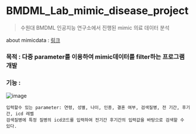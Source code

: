 # BMDML_Lab_mimic_disease_project

>수원대 BMDML 인공지능 연구소에서 진행된 mimic 의료 데이터 분석

about mimicdata : [링크](https://baeseongsu.github.io/posts/mimiciii/)

### 목적 : 다중 parameter를 이용하여 mimic데이터를 filter하는 프로그램 개발

### 기능 : 

![image](https://github.com/VangsillEE/BMDML_Lab_mimic_disease_project/assets/95456678/91d8d5ea-858a-4024-bd17-13c5c5366c8a)

```
입력할수 있는 parameter: 연령, 성별, 나이, 인종, 결혼 여부, 검색질병, 전 기간, 후기간, icd 레벨
검색질병에 특정 질병의 icd코드를 입력하여 전기간 후기간의 입력값을 바탕으로 검색할 수 있다.
```
